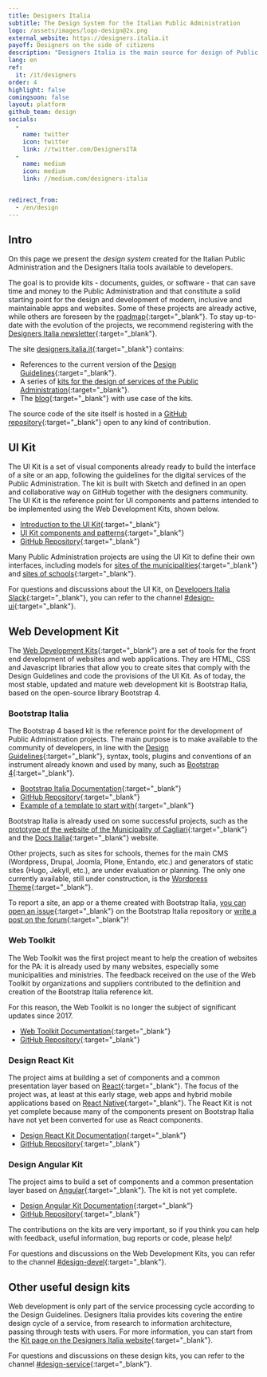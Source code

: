 ```yaml
---
title: Designers Italia
subtitle: The Design System for the Italian Public Administration
logo: /assets/images/logo-design@2x.png
external_website: https://designers.italia.it
payoff: Designers on the side of citizens
description: "Designers Italia is the main source for design of Public Administration services: guidelines, tools, a design system and a community of designers to foster collaboration and promote the role of human-centered design during the development of public services."
lang: en
ref:
  it: /it/designers
order: 4
highlight: false
comingsoon: false
layout: platform
github_team: design
socials:
  -
    name: twitter
    icon: twitter
    link: //twitter.com/DesignersITA
  -
    name: medium
    icon: medium
    link: //medium.com/designers-italia


redirect_from:
  - /en/design
---
```


## Intro

On this page we present the *design system* created for the Italian Public Administration and the Designers Italia tools available to developers.

The goal is to provide kits - documents, guides, or software - that can save time and money to the Public Administration and that constitute a solid starting point for the design and development of modern, inclusive and maintainable apps and websites. Some of these projects are already active, while others are foreseen by the [roadmap](https://designers.italia.it/roadmap/){:target="_blank"}. To stay up-to-date with the evolution of the projects, we recommend registering with the [Designers Italia newsletter](https://designers.italia.it/){:target="_blank"}.

The site [designers.italia.it](https://designers.italia.it/){:target="_blank"} contains:

* References to the current version of the [Design Guidelines](https://designers.italia.it/guide/){:target="_blank"}.
* A series of [kits for the design of services of the Public Administration](https://designers.italia.it/kit/){:target="_blank"}.
* The [blog](https://designers.italia.it/blog/){:target="_blank"} with use case of the kits.

The source code of the site itself is hosted in a [GitHub repository](https://github.com/italia/designers.italia.it){:target="_blank"} open to any kind of contribution.

## UI Kit

The UI Kit is a set of visual components already ready to build the interface of a site or an app, following the guidelines for the digital services of the Public Administration. The kit is built with Sketch and defined in an open and collaborative way on GitHub together with the designers community. The UI Kit is the reference point for UI components and patterns intended to be implemented using the Web Development Kits, shown below.

* [Introduction to the UI Kit](https://designers.italia.it/kit/ui-kit/){:target="_blank"}
* [UI Kit components and patterns](https://invis.io/RJFGS2UC3HS){:target="_blank"}
* [GitHub Repository](https://github.com/italia/design-ui-kit){:target="_blank"}

Many Public Administration projects are using the UI Kit to define their own interfaces, including models for [sites of the municipalities](https://github.com/italia/design-comuni-prototipi){:target="_blank"} and [sites of schools](https://github.com/italia/design-scuole-prototipi){:target="_blank"}.

For questions and discussions about the UI Kit, on [Developers Italia Slack](https://slack.developers.italia.it/){:target="_blank"}, you can refer to the channel [#design-ui](https://developersitalia.slack.com/messages/C9N62GX8E/){:target="_blank"}.

## Web Development Kit

The [Web Development Kits](https://designers.italia.it/kit/web-development-kit/){:target="_blank"} are a set of tools for the front end development of websites and web applications. They are HTML, CSS and Javascript libraries that allow you to create sites that comply with the Design Guidelines and code the provisions of the UI Kit. As of today, the most stable, updated and mature web development kit is Bootstrap Italia, based on the open-source library Bootstrap 4.

### Bootstrap Italia

The Bootstrap 4 based kit is the reference point for the development of Public Administration projects. The main purpose is to make available to the community of developers, in line with the [Design Guidelines](https://docs.italia.it/italia/designers-italia/design-linee-guida-docs/){:target="_blank"}, syntax, tools, plugins and conventions of an instrument already known and used by many, such as [Bootstrap 4](https://getbootstrap.com/){:target="_blank"}.

* [Bootstrap Italia Documentation](https://italia.github.io/bootstrap-italia/){:target="_blank"}
* [GitHub Repository](https://github.com/italia/bootstrap-italia){:target="_blank"}
* [Example of a template to start with](https://italia.github.io/bootstrap-italia/docs/esempi/template-vuoto/){:target="_blank"}

Bootstrap Italia is already used on some successful projects, such as the [prototype of the website of the Municipality of Cagliari](https://italia.github.io/design-comuni-prototipi/){:target="_blank"} and the [Docs Italia](https://docs.italia.it/){:target="_blank"} website.

Other projects, such as sites for schools, themes for the main CMS (Wordpress, Drupal, Joomla, Plone, Entando, etc.) and generators of static sites (Hugo, Jekyll, etc.), are under evaluation or planning. The only one currently available, still under construction, is the [Wordpress Theme](https://github.com/italia/design-wordpress-theme/){:target="_blank"}.

To report a site, an app or a theme created with Bootstrap Italia, [you can open an issue](https://github.com/italia/bootstrap-italia/issues){:target="_blank"} on the Bootstrap Italia repository or [write a post on the forum](https://forum.italia.it/c/design/esempi-linee-guida){:target="_blank"}!

### Web Toolkit

The Web Toolkit was the first project meant to help the creation of websites for the PA: it is already used by many websites, especially some municipalities and ministries. The feedback received on the use of the Web Toolkit by organizations and suppliers contributed to the definition and creation of the Bootstrap Italia reference kit.

For this reason, the Web Toolkit is no longer the subject of significant updates since 2017.

* [Web Toolkit Documentation](https://italia.github.io/design-web-toolkit/){:target="_blank"}
* [GitHub Repository](https://github.com/italia/design-web-toolkit){:target="_blank"}

### Design React Kit

The project aims at building a set of components and a common presentation layer based on [React](https://github.com/facebook/react/){:target="_blank"}. The focus of the project was, at least at this early stage, web apps and hybrid mobile applications based on [React Native](https://facebook.github.io/react-native/){:target="_blank"}. The React Kit is not yet complete because many of the components present on Bootstrap Italia have not yet been converted for use as React components.

* [Design React Kit Documentation](https://italia.github.io/design-react-kit/){:target="_blank"}
* [GitHub Repository](https://github.com/italia/design-react-kit){:target="_blank"}

### Design Angular Kit

The project aims to build a set of components and a common presentation layer based on [Angular](https://angular.io/){:target="_blank"}. The kit is not yet complete.

* [Design Angular Kit Documentation](https://italia.github.io/design-angular-kit/){:target="_blank"}
* [GitHub Repository](https://github.com/italia/design-angular-kit){:target="_blank"}

The contributions on the kits are very important, so if you think you can help with feedback, useful information, bug reports or code, please help!

For questions and discussions on the Web Development Kits, you can refer to the channel [#design-devel](https://developersitalia.slack.com/messages/C7VPAUVB3/){:target="_blank"}.

## Other useful design kits

Web development is only part of the service processing cycle according to the Design Guidelines. Designers Italia provides kits covering the entire design cycle of a service, from research to information architecture, passing through tests with users. For more information, you can start from the [Kit page on the Designers Italia website](https://designers.italia.it/kit/){:target="_blank"}.

For questions and discussions on these design kits, you can refer to the channel [#design-service](https://developersitalia.slack.com/messages/C9HKFKU9J/){:target="_blank"}.
